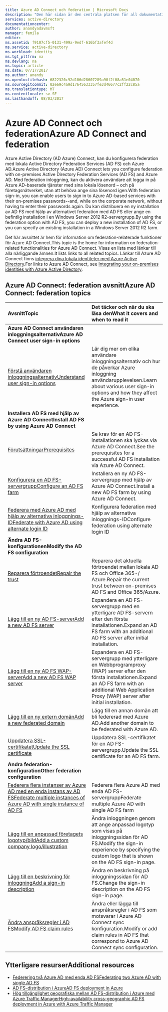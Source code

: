 ```yaml
---
title: Azure AD Connect och federation | Microsoft Docs
description: "Den här sidan är den centrala platsen för all dokumentation om AD FS-åtgärder som använder Azure AD Connect."
services: active-directory
documentationcenter: 
author: anandyadavmsft
manager: femila
editor: 
ms.assetid: f9107cf5-0131-499a-9edf-616bf3afef4d
ms.service: active-directory
ms.workload: identity
ms.tgt_pltfrm: na
ms.devlang: na
ms.topic: article
ms.date: 07/17/2017
ms.author: anandy
ms.openlocfilehash: 6822320c92d106d28607289a90f2f08a51e04070
ms.sourcegitcommit: 02e69c4a9d17645633357fe3d46677c2ff22c85a
ms.translationtype: MT
ms.contentlocale: sv-SE
ms.lasthandoff: 08/03/2017
---
```

# <a name="azure-ad-connect-and-federation"></a><span data-ttu-id="9dba0-103">Azure AD Connect och federation</span><span class="sxs-lookup"><span data-stu-id="9dba0-103">Azure AD Connect and federation</span></span>
<span data-ttu-id="9dba0-104">Azure Active Directory (AD Azure) Connect, kan du konfigurera federation med lokala Active Directory Federation Services (AD FS) och Azure AD.</span><span class="sxs-lookup"><span data-stu-id="9dba0-104">Azure Active Directory (Azure AD) Connect lets you configure federation with on-premises Active Directory Federation Services (AD FS) and Azure AD.</span></span> <span data-ttu-id="9dba0-105">Med federation inloggning, kan du aktivera användare att logga in på Azure AD-baserade tjänster med sina lokala lösenord – och på företagsnätverket, utan att behöva ange sina lösenord igen.</span><span class="sxs-lookup"><span data-stu-id="9dba0-105">With federation sign-in, you can enable users to sign in to Azure AD-based services with their on-premises passwords--and, while on the corporate network, without having to enter their passwords again.</span></span> <span data-ttu-id="9dba0-106">Du kan distribuera en ny installation av AD FS med hjälp av alternativet federation med AD FS eller ange en befintlig installation i en Windows Server 2012 R2-servergrupp.</span><span class="sxs-lookup"><span data-stu-id="9dba0-106">By using the federation option with AD FS, you can deploy a new installation of AD FS, or you can specify an existing installation in a Windows Server 2012 R2 farm.</span></span>

<span data-ttu-id="9dba0-107">Det här avsnittet är hem för information om federation-relaterade funktioner för Azure AD Connect.</span><span class="sxs-lookup"><span data-stu-id="9dba0-107">This topic is the home for information on federation-related functionalities for Azure AD Connect.</span></span> <span data-ttu-id="9dba0-108">Visas en lista med länkar till alla närliggande ämnen.</span><span class="sxs-lookup"><span data-stu-id="9dba0-108">It lists links to all related topics.</span></span> <span data-ttu-id="9dba0-109">Länkar till Azure AD Connect finns [integrera dina lokala identiteter med Azure Active Directory](active-directory-aadconnect.md).</span><span class="sxs-lookup"><span data-stu-id="9dba0-109">For links to Azure AD Connect, see [Integrating your on-premises identities with Azure Active Directory](active-directory-aadconnect.md).</span></span>

## <a name="azure-ad-connect-federation-topics"></a><span data-ttu-id="9dba0-110">Azure AD Connect: federation avsnitt</span><span class="sxs-lookup"><span data-stu-id="9dba0-110">Azure AD Connect: federation topics</span></span>
| <span data-ttu-id="9dba0-111">Avsnitt</span><span class="sxs-lookup"><span data-stu-id="9dba0-111">Topic</span></span> | <span data-ttu-id="9dba0-112">Det täcker och när du ska läsa den</span><span class="sxs-lookup"><span data-stu-id="9dba0-112">What it covers and when to read it</span></span> |
|:--- |:--- |
| <span data-ttu-id="9dba0-113">**Azure AD Connect användaren inloggningsalternativ**</span><span class="sxs-lookup"><span data-stu-id="9dba0-113">**Azure AD Connect user sign-in options**</span></span> | |
| [<span data-ttu-id="9dba0-114">Förstå användaren inloggningsalternativ</span><span class="sxs-lookup"><span data-stu-id="9dba0-114">Understand user sign-in options</span></span>](active-directory-aadconnect-user-signin.md) |<span data-ttu-id="9dba0-115">Lär dig mer om olika användare inloggningsalternativ och hur de påverkar Azure inloggning användarupplevelsen.</span><span class="sxs-lookup"><span data-stu-id="9dba0-115">Learn about various user sign-in options and how they affect the Azure sign-in user experience.</span></span> |
| <span data-ttu-id="9dba0-116">**Installera AD FS med hjälp av Azure AD Connect**</span><span class="sxs-lookup"><span data-stu-id="9dba0-116">**Install AD FS by using Azure AD Connect**</span></span> | |
| [<span data-ttu-id="9dba0-117">Förutsättningar</span><span class="sxs-lookup"><span data-stu-id="9dba0-117">Prerequisites</span></span>](active-directory-aadconnect-get-started-custom.md#ad-fs-configuration-pre-requisites) |<span data-ttu-id="9dba0-118">Se krav för en AD FS-installationen ska lyckas via Azure AD Connect.</span><span class="sxs-lookup"><span data-stu-id="9dba0-118">See the prerequisites for a successful AD FS installation via Azure AD Connect.</span></span> |
| [<span data-ttu-id="9dba0-119">Konfigurera en AD FS-servergrupp</span><span class="sxs-lookup"><span data-stu-id="9dba0-119">Configure an AD FS farm</span></span>](active-directory-aadconnect-get-started-custom.md#configuring-federation-with-ad-fs) |<span data-ttu-id="9dba0-120">Installera en ny AD FS-servergrupp med hjälp av Azure AD Connect.</span><span class="sxs-lookup"><span data-stu-id="9dba0-120">Install a new AD FS farm by using Azure AD Connect.</span></span> |
| [<span data-ttu-id="9dba0-121">Federera med Azure AD med hjälp av alternativa inloggnings-ID</span><span class="sxs-lookup"><span data-stu-id="9dba0-121">Federate with Azure AD using alternate login ID </span></span>](active-directory-aadconnect-federation-management.md#alternateid) | <span data-ttu-id="9dba0-122">Konfigurera federation med hjälp av alternativa inloggnings-ID</span><span class="sxs-lookup"><span data-stu-id="9dba0-122">Configure federation using alternate login ID</span></span>  |
| <span data-ttu-id="9dba0-123">**Ändra AD FS-konfigurationen**</span><span class="sxs-lookup"><span data-stu-id="9dba0-123">**Modify the AD FS configuration**</span></span> | |
| [<span data-ttu-id="9dba0-124">Reparera förtroendet</span><span class="sxs-lookup"><span data-stu-id="9dba0-124">Repair the trust</span></span>](active-directory-aadconnect-federation-management.md#repairthetrust) |<span data-ttu-id="9dba0-125">Reparera det aktuella förtroendet mellan lokala AD FS och Office 365-/ Azure.</span><span class="sxs-lookup"><span data-stu-id="9dba0-125">Repair the current trust between on-premises AD FS and Office 365/Azure.</span></span> |
| [<span data-ttu-id="9dba0-126">Lägg till en ny AD FS-server</span><span class="sxs-lookup"><span data-stu-id="9dba0-126">Add a new AD FS server</span></span>](active-directory-aadconnect-federation-management.md#addadfsserver) |<span data-ttu-id="9dba0-127">Expandera en AD FS-servergrupp med en ytterligare AD FS-servern efter den första installationen.</span><span class="sxs-lookup"><span data-stu-id="9dba0-127">Expand an AD FS farm with an additional AD FS server after initial installation.</span></span> |
| [<span data-ttu-id="9dba0-128">Lägg till en ny AD FS WAP-server</span><span class="sxs-lookup"><span data-stu-id="9dba0-128">Add a new AD FS WAP server</span></span>](active-directory-aadconnect-federation-management.md#addwapserver) |<span data-ttu-id="9dba0-129">Expandera en AD FS-servergrupp med ytterligare en Webbprogramproxy (WAP) server efter den första installationen.</span><span class="sxs-lookup"><span data-stu-id="9dba0-129">Expand an AD FS farm with an additional Web Application Proxy (WAP) server after initial installation.</span></span> |
| [<span data-ttu-id="9dba0-130">Lägg till en ny extern domän</span><span class="sxs-lookup"><span data-stu-id="9dba0-130">Add a new federated domain</span></span>](active-directory-aadconnect-federation-management.md#addfeddomain) |<span data-ttu-id="9dba0-131">Lägg till en annan domän att bli federerad med Azure AD.</span><span class="sxs-lookup"><span data-stu-id="9dba0-131">Add another domain to be federated with Azure AD.</span></span> |
| [<span data-ttu-id="9dba0-132">Uppdatera SSL-certifikatet</span><span class="sxs-lookup"><span data-stu-id="9dba0-132">Update the SSL certificate</span></span>](active-directory-aadconnectfed-ssl-update.md)| <span data-ttu-id="9dba0-133">Uppdatera SSL-certifikatet för en AD FS-servergrupp.</span><span class="sxs-lookup"><span data-stu-id="9dba0-133">Update the SSL certificate for an AD FS farm.</span></span> |
| <span data-ttu-id="9dba0-134">**Andra federation-konfiguration**</span><span class="sxs-lookup"><span data-stu-id="9dba0-134">**Other federation configuration**</span></span> | |
| [<span data-ttu-id="9dba0-135">Federera flera instanser av Azure AD med en enda instans av AD FS</span><span class="sxs-lookup"><span data-stu-id="9dba0-135">Federate multiple instances of Azure AD with single instance of AD FS</span></span>](active-directory-aadconnectfed-single-adfs-multitenant-federation.md) | <span data-ttu-id="9dba0-136">Federera flera Azure AD med enda AD FS-servergrupp</span><span class="sxs-lookup"><span data-stu-id="9dba0-136">Federate multiple Azure AD with single AD FS farm</span></span>| 
| [<span data-ttu-id="9dba0-137">Lägg till en anpassad företagets logotyp/bild</span><span class="sxs-lookup"><span data-stu-id="9dba0-137">Add a custom company logo/illustration</span></span>](active-directory-aadconnect-federation-management.md#customlogo) |<span data-ttu-id="9dba0-138">Ändra inloggningen genom att ange anpassad logotyp som visas på inloggningssidan för AD FS.</span><span class="sxs-lookup"><span data-stu-id="9dba0-138">Modify the sign-in experience by specifying the custom logo that is shown on the AD FS sign-in page.</span></span> |
| [<span data-ttu-id="9dba0-139">Lägg till en beskrivning för inloggning</span><span class="sxs-lookup"><span data-stu-id="9dba0-139">Add a sign-in description</span></span>](active-directory-aadconnect-federation-management.md#addsignindescription) |<span data-ttu-id="9dba0-140">Ändra en beskrivning på inloggningssidan för AD FS.</span><span class="sxs-lookup"><span data-stu-id="9dba0-140">Change the sign-in description on the AD FS sign-in page.</span></span> |
| [<span data-ttu-id="9dba0-141">Ändra anspråksregler i AD FS</span><span class="sxs-lookup"><span data-stu-id="9dba0-141">Modify AD FS claim rules</span></span>](active-directory-aadconnect-federation-management.md#modclaims) |<span data-ttu-id="9dba0-142">Ändra eller lägga till anspråksregler i AD FS som motsvarar i Azure AD Connect sync konfiguration.</span><span class="sxs-lookup"><span data-stu-id="9dba0-142">Modify or add claim rules in AD FS that correspond to Azure AD Connect sync configuration.</span></span> |


## <a name="additional-resources"></a><span data-ttu-id="9dba0-143">Ytterligare resurser</span><span class="sxs-lookup"><span data-stu-id="9dba0-143">Additional resources</span></span>
* [<span data-ttu-id="9dba0-144">Federering två Azure AD med enda AD FS</span><span class="sxs-lookup"><span data-stu-id="9dba0-144">Federating two Azure AD with single AD FS</span></span>](active-directory-aadconnectfed-single-adfs-multitenant-federation.md)
* [<span data-ttu-id="9dba0-145">AD FS-distribution i Azure</span><span class="sxs-lookup"><span data-stu-id="9dba0-145">AD FS deployment in Azure</span></span>](active-directory-aadconnect-azure-adfs.md)
* [<span data-ttu-id="9dba0-146">Hög tillgänglighet geografiska mellan AD FS-distribution i Azure med Azure Traffic Manager</span><span class="sxs-lookup"><span data-stu-id="9dba0-146">High-availability cross-geographic AD FS deployment in Azure with Azure Traffic Manager</span></span>](../active-directory-adfs-in-azure-with-azure-traffic-manager.md)
